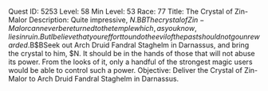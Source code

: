 Quest ID: 5253
Level: 58
Min Level: 53
Race: 77
Title: The Crystal of Zin-Malor
Description: Quite impressive, $N.$B$BThe crystal of Zin-Malor can never be returned to the temple which, as you know, lies in ruin. But I believe that your effort to undo the evil of the past should not go unrewarded.$B$BSeek out Arch Druid Fandral Staghelm in Darnassus, and bring the crystal to him, $N. It should be in the hands of those that will not abuse its power. From the looks of it, only a handful of the strongest magic users would be able to control such a power. 
Objective: Deliver the Crystal of Zin-Malor to Arch Druid Fandral Staghelm in Darnassus.
